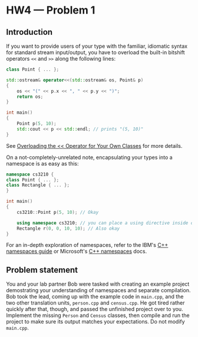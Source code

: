 # HW4 — Problem 1

## Introduction

If you want to provide users of your type with the familiar, idiomatic syntax for standard stream input/output, you have to overload the built-in bitshift operators `<<` and `>>` along the following lines:

```C++
class Point { ... };

std::ostream& operator<<(std::ostream& os, Point& p)
{
    os << "(" << p.x << ", " << p.y << ")";
    return os;
}

int main()
{
    Point p(5, 10);
    std::cout << p << std::endl; // prints "(5, 10)"
}
```

See [Overloading the << Operator for Your Own Classes](https://docs.microsoft.com/en-us/cpp/standard-library/overloading-the-output-operator-for-your-own-classes?view=vs-2017) for more details.

On a not-completely-unrelated note, encapsulating your types into a namespace is as easy as this:

```C++
namespace cs3210 {
class Point { ... };
class Rectangle { ... };
}

int main()
{
    cs3210::Point p(5, 10); // Okay

    using namespace cs3210; // you can place a using directive inside of a  function
    Rectangle r(0, 0, 10, 10); // Also okay
}
```

For an in-depth exploration of namespaces, refer to the IBM's [C++ namespaces guide](https://www.ibm.com/support/knowledgecenter/en/SSLTBW_2.3.0/com.ibm.zos.v2r3.cbclx01/namespace.htm) or Microsoft's [C++ namespaces](https://docs.microsoft.com/en-us/cpp/cpp/namespaces-cpp?view=vs-2017) docs.


## Problem statement

You and your lab partner Bob were tasked with creating an example project demostrating your understanding of namespaces and separate compilation. Bob took the lead, coming up with the example code in `main.cpp`, and the two other translation units, `person.cpp` and `census.cpp`.  He got tired rather quickly after that, though, and passed the unfinished project over to you. Implement the missing `Person` and `Census` classes, then compile and run the project to make sure its output matches your expectations. Do not modify `main.cpp`.
